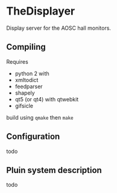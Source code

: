 # TheDisplayer
Display server for the AOSC hall monitors.


## Compiling
Requires
* python 2 with
 * xmltodict
 * feedparser
 * shapely
* qt5 (or qt4) with qtwebkit
* gifsicle

build using ``qmake`` then ``make``

## Configuration
todo

## Pluin system description
todo